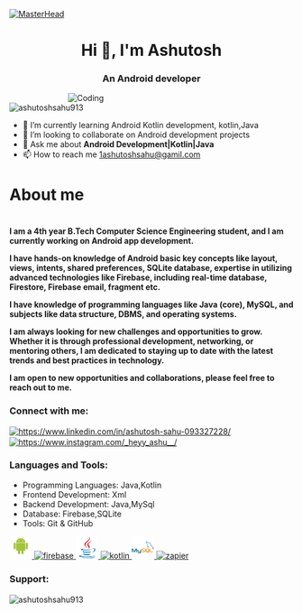 [![MasterHead](https://3.bp.blogspot.com/-C3xWP-qcE9k/XDBuDBjRoOI/AAAAAAAABrk/g5rn7VDYtPIhzv9H1RJ3iCyWYXfRUU9RACLcBGAs/s1600/android-os-training-institute-sky-infotech.jpg)]()
<h1 align="center">Hi 👋, I'm Ashutosh</h1>
<h3 align="center">An Android developer</h3>
<img align="right" alt="Coding" width="400" src="https://cdn.dribbble.com/users/2131993/screenshots/4948736/thoughtworks-gif_dribbble.gif">

<p align="left"> <img src="https://komarev.com/ghpvc/?username=ashutoshsahu913&label=Profile%20views&color=0e75b6&style=flat" alt="ashutoshsahu913" /> </p>

<ul>
  <li>🌱 I’m currently learning Android Kotlin development, kotlin,Java</li>
  <li>👯 I’m looking to collaborate on Android development projects</li>
  <li>💬 Ask me about <b>Android Development|Kotlin|Java </b></li>
  <li>📫 How to reach me <a target="_blank "href="mailto:1ashutoshsahu@gamil">1ashutoshsahu@gamil.com</a></li>
</ul>

<h1 >About me <h1/>
<h4>I am a 4th year B.Tech Computer Science Engineering student, and I am currently working on Android app development.

  I have hands-on knowledge of Android basic key concepts like layout, views, intents, shared preferences, SQLite database, expertise in utilizing advanced technologies like Firebase, including real-time database, Firestore, Firebase email, fragment etc.

I have knowledge of programming languages like Java (core), MySQL, and subjects like data structure, DBMS, and operating systems.

I am always looking for new challenges and opportunities to grow. Whether it is through professional development, networking, or mentoring others, I am dedicated to staying up to date with the latest trends and best practices in technology.

I am open to new opportunities and collaborations, please feel free to reach out to me.
</h4>


  
<h3 align="left">Connect with me:</h3>

<p align="left">
<a href="https://linkedin.com/in/https://www.linkedin.com/in/ashutosh-sahu-093327228/" target="blank"><img align="center" src="https://raw.githubusercontent.com/rahuldkjain/github-profile-readme-generator/master/src/images/icons/Social/linked-in-alt.svg" alt="https://www.linkedin.com/in/ashutosh-sahu-093327228/" height="30" width="40" /></a>
<a href="https://instagram.com/https://www.instagram.com/_heyy_ashu__/" target="blank"><img align="center" src="https://raw.githubusercontent.com/rahuldkjain/github-profile-readme-generator/master/src/images/icons/Social/instagram.svg" alt="https://www.instagram.com/_heyy_ashu__/" height="30" width="40" /></a>
</p>

<h3 align="left">Languages and Tools:</h3>
<ul>
    <li>Programming Languages: Java,Kotlin</li>
    <li>Frontend Development: Xml</li>
    <li>Backend Development: Java,MySql</li>
    <li>Database: Firebase,SQLite</li>
    <li>Tools: Git & GitHub</li>
</ul>
<p align="left"> <a href="https://developer.android.com" target="_blank" rel="noreferrer"> <img src="https://raw.githubusercontent.com/devicons/devicon/master/icons/android/android-original-wordmark.svg" alt="android" width="40" height="40"/> </a> <a href="https://firebase.google.com/" target="_blank" rel="noreferrer"> <img src="https://www.vectorlogo.zone/logos/firebase/firebase-icon.svg" alt="firebase" width="40" height="40"/> </a> <a href="https://www.java.com" target="_blank" rel="noreferrer"> <img src="https://raw.githubusercontent.com/devicons/devicon/master/icons/java/java-original.svg" alt="java" width="40" height="40"/> </a> <a href="https://kotlinlang.org" target="_blank" rel="noreferrer"> <img src="https://www.vectorlogo.zone/logos/kotlinlang/kotlinlang-icon.svg" alt="kotlin" width="40" height="40"/> </a> <a href="https://www.mysql.com/" target="_blank" rel="noreferrer"> <img src="https://raw.githubusercontent.com/devicons/devicon/master/icons/mysql/mysql-original-wordmark.svg" alt="mysql" width="40" height="40"/> </a> <a href="https://zapier.com" target="_blank" rel="noreferrer"> <img src="https://www.vectorlogo.zone/logos/zapier/zapier-icon.svg" alt="zapier" width="40" height="40"/> </a> </p>

<h3 align="left">Support:</h3>
<!-- <p><img align="left" src="https://github-readme-stats.vercel.app/api/top-langs?username=ashutoshsahu913&show_icons=true&locale=en&layout=compact" alt="ashutoshsahu913" /></p> -->



<p><img align="center" src="https://github-readme-streak-stats.herokuapp.com/?user=ashutoshsahu913&" alt="ashutoshsahu913" /></p>
